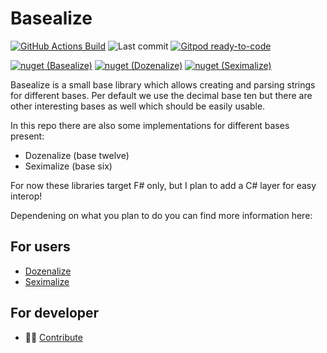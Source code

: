 # Basealize

[![GitHub Actions Build](https://img.shields.io/github/workflow/status/NicoVIII/Basealize/Build)](https://github.com/NicoVIII/Basealize/actions/workflows/build.yml)
![Last commit](https://img.shields.io/github/last-commit/NicoVIII/Basealize)
[![Gitpod ready-to-code](https://img.shields.io/badge/Gitpod-ready--to--code-908a85?logo=gitpod)](https://gitpod.io/#https://github.com/NicoVIII/Basealize)

[![nuget (Basealize)](https://img.shields.io/nuget/v/NicoVIII.Basealize?label=nuget%20%28Basealize%29)](https://www.nuget.org/packages/NicoVIII.Basealize/)
[![nuget (Dozenalize)](https://img.shields.io/nuget/v/NicoVIII.Dozenalize?label=nuget%20%28Dozenalize%29)](https://www.nuget.org/packages/NicoVIII.Dozenalize/)
[![nuget (Seximalize)](https://img.shields.io/nuget/v/NicoVIII.Seximalize?label=nuget%20%28Seximalize%29)](https://www.nuget.org/packages/NicoVIII.Seximalize/)

Basealize is a small base library which allows creating and parsing strings for different bases.
Per default we use the decimal base ten but there are other interesting bases as well which should be
easily usable.

In this repo there are also some implementations for different bases present:

 - Dozenalize (base twelve)
 - Seximalize (base six)

For now these libraries target F# only, but I plan to add a C# layer for easy interop!

Dependening on what you plan to do you can find more information here:

## For users

 * [Dozenalize](docs/Dozenalize.md)
 * [Seximalize](docs/Seximalize.md)

## For developer

 * 👩‍💻 [Contribute](docs/Develop.md)
